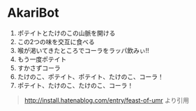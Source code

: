 # AkariBot

1. ポテイトとたけのこの山脈を開ける
2. この2つの味を交互に食べる
3. 喉が渇いてきたところでコーラをラッパ飲みぃ!!
4. もう一度ポテイト
5. すかさずコーラ
6. たけのこ、ポテイト、ポテイト、たけのこ、コーラ！
7. ポテイト、たけのこ、たけのこ、コーラ！

> http://install.hatenablog.com/entry/feast-of-umr より引用